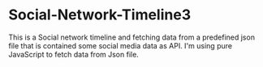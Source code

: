 # Social-Network-Timeline3
This is a Social network timeline and fetching data from a predefined json file that is contained some social media data as API. I'm using pure JavaScript to fetch data from Json file. 

